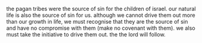 the pagan tribes were the source of sin for the children of israel. our natural
life is also the source of sin for us. although we cannot drive them out more than
our growth in life, we must recognise that they are the source of sin and have
no compromise with them (make no covenant with them). we also must take the initiative
to drive them out. the the lord will follow.
